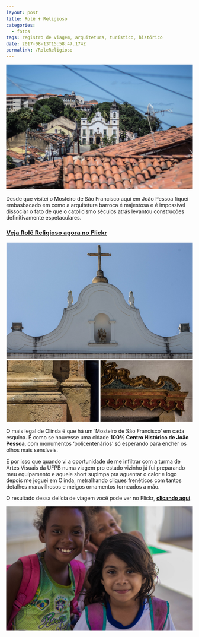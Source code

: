 ```yaml
---
layout: post
title: Rolê ✝️ Religioso
categories:
  - fotos
tags: registro de viagem, arquitetura, turístico, histórico
date: 2017-08-13T15:58:47.174Z
permalink: /RoleReligioso
---
```

![](/images/uploads/1_e-nqcsuvbvtlbfvfiramtq.jpeg)

Desde que visitei o Mosteiro de São Francisco aqui em João Pessoa fiquei embasbacado em como a arquitetura barroca é majestosa e é impossível dissociar o fato de que o catolicismo séculos atrás levantou construções definitivamente espetaculares.

### [Veja Rolê Religioso agora no Flickr](https://flic.kr/s/aHsm2FY3Q5)

![](/images/uploads/chrome_s8egeovehf.png)

O mais legal de Olinda é que há um ‘Mosteiro de São Francisco’ em cada esquina. É como se houvesse uma cidade **100% Centro Histórico de João Pessoa**, com monumentos ‘policentenários’ só esperando para encher os olhos mais sensíveis.

É por isso que quando vi a oportunidade de me infiltrar com a turma de Artes Visuais da UFPB numa viagem pro estado vizinho já fui preparando meu equipamento e aquele short supimpa pra aguentar o calor e logo depois me joguei em Olinda, metralhando cliques frenéticos com tantos detalhes maravilhosos e meigos ornamentos torneados a mão.

O resultado dessa delícia de viagem você pode ver no Flickr, **[clicando aqui](https://flic.kr/s/aHsm2FY3Q5)**.

![](/images/uploads/35736179533_adfcf9b878_k.jpg)